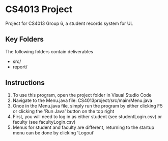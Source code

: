 # CS4013 Project
Project for CS4013 Group 6, a student records system for UL

## Key Folders
The following folders contain deliverables

* src/
* report/ 

## Instructions
1. To use this program, open the project folder in Visual Studio Code
2. Navigate to the Menu.java file: CS4013project/src/main/Menu.java
3. Once in the Menu.java file, simply run the program by either clicking F5 or clicking the 'Run Java' button on the top right
4. First, you will need to log in as either student (see studentLogin.csv) or faculty (see facultyLogin.csv)
5. Menus for student and faculty are different, returning to the startup menu can be done by clicking 'Logout'